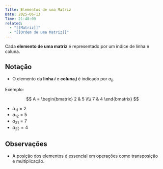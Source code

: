 ```yaml
---
Title: Elementos de uma Matriz
Date: 2025-06-13
Time: 21:48:00
related:
  - "[[Matriz]]"
  - "[[Ordem de uma Matriz]]"
---
```


Cada **elemento de uma matriz** é representado por um índice de linha e coluna.

## Notação

- O elemento da **linha $i$** e **coluna $j$** é indicado por $a_{ij}$.

Exemplo:

$$
A = \begin{bmatrix}
2 & 5 \\\\
7 & 4
\end{bmatrix}
$$

- $a_{11} = 2$
- $a_{12} = 5$
- $a_{21} = 7$
- $a_{22} = 4$

## Observações

- A posição dos elementos é essencial em operações como transposição e multiplicação.
